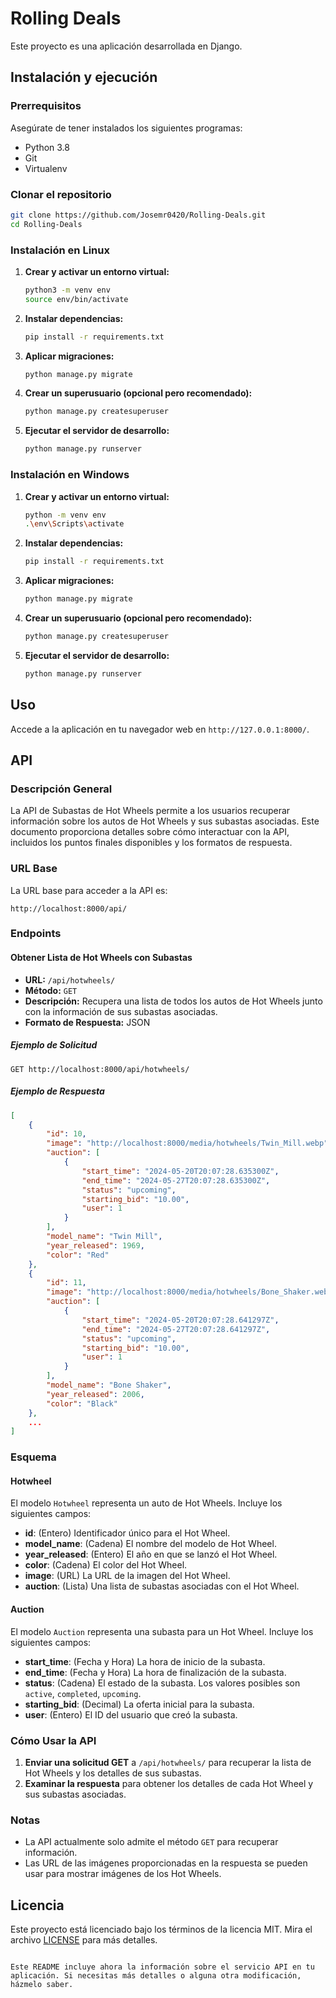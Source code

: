 # Rolling Deals

Este proyecto es una aplicación desarrollada en Django.

## Instalación y ejecución

### Prerrequisitos

Asegúrate de tener instalados los siguientes programas:

- Python 3.8
- Git
- Virtualenv

### Clonar el repositorio

```bash
git clone https://github.com/Josemr0420/Rolling-Deals.git
cd Rolling-Deals
```

### Instalación en Linux

1. **Crear y activar un entorno virtual:**

   ```bash
   python3 -m venv env
   source env/bin/activate
   ```

2. **Instalar dependencias:**

   ```bash
   pip install -r requirements.txt
   ```

3. **Aplicar migraciones:**

   ```bash
   python manage.py migrate
   ```

4. **Crear un superusuario (opcional pero recomendado):**

   ```bash
   python manage.py createsuperuser
   ```

5. **Ejecutar el servidor de desarrollo:**

   ```bash
   python manage.py runserver
   ```

### Instalación en Windows

1. **Crear y activar un entorno virtual:**

   ```bash
   python -m venv env
   .\env\Scripts\activate
   ```

2. **Instalar dependencias:**

   ```bash
   pip install -r requirements.txt
   ```

3. **Aplicar migraciones:**

   ```bash
   python manage.py migrate
   ```

4. **Crear un superusuario (opcional pero recomendado):**

   ```bash
   python manage.py createsuperuser
   ```

5. **Ejecutar el servidor de desarrollo:**

   ```bash
   python manage.py runserver
   ```

## Uso

Accede a la aplicación en tu navegador web en `http://127.0.0.1:8000/`.

## API

### Descripción General

La API de Subastas de Hot Wheels permite a los usuarios recuperar información sobre los autos de Hot Wheels y sus subastas asociadas. Este documento proporciona detalles sobre cómo interactuar con la API, incluidos los puntos finales disponibles y los formatos de respuesta.

### URL Base

La URL base para acceder a la API es:
```
http://localhost:8000/api/
```

### Endpoints

#### Obtener Lista de Hot Wheels con Subastas

- **URL:** `/api/hotwheels/`
- **Método:** `GET`
- **Descripción:** Recupera una lista de todos los autos de Hot Wheels junto con la información de sus subastas asociadas.
- **Formato de Respuesta:** JSON

##### Ejemplo de Solicitud

```http
GET http://localhost:8000/api/hotwheels/
```

##### Ejemplo de Respuesta

```json
[
    {
        "id": 10,
        "image": "http://localhost:8000/media/hotwheels/Twin_Mill.webp",
        "auction": [
            {
                "start_time": "2024-05-20T20:07:28.635300Z",
                "end_time": "2024-05-27T20:07:28.635300Z",
                "status": "upcoming",
                "starting_bid": "10.00",
                "user": 1
            }
        ],
        "model_name": "Twin Mill",
        "year_released": 1969,
        "color": "Red"
    },
    {
        "id": 11,
        "image": "http://localhost:8000/media/hotwheels/Bone_Shaker.webp",
        "auction": [
            {
                "start_time": "2024-05-20T20:07:28.641297Z",
                "end_time": "2024-05-27T20:07:28.641297Z",
                "status": "upcoming",
                "starting_bid": "10.00",
                "user": 1
            }
        ],
        "model_name": "Bone Shaker",
        "year_released": 2006,
        "color": "Black"
    },
    ...
]
```

### Esquema

#### Hotwheel

El modelo `Hotwheel` representa un auto de Hot Wheels. Incluye los siguientes campos:

- **id**: (Entero) Identificador único para el Hot Wheel.
- **model_name**: (Cadena) El nombre del modelo de Hot Wheel.
- **year_released**: (Entero) El año en que se lanzó el Hot Wheel.
- **color**: (Cadena) El color del Hot Wheel.
- **image**: (URL) La URL de la imagen del Hot Wheel.
- **auction**: (Lista) Una lista de subastas asociadas con el Hot Wheel.

#### Auction

El modelo `Auction` representa una subasta para un Hot Wheel. Incluye los siguientes campos:

- **start_time**: (Fecha y Hora) La hora de inicio de la subasta.
- **end_time**: (Fecha y Hora) La hora de finalización de la subasta.
- **status**: (Cadena) El estado de la subasta. Los valores posibles son `active`, `completed`, `upcoming`.
- **starting_bid**: (Decimal) La oferta inicial para la subasta.
- **user**: (Entero) El ID del usuario que creó la subasta.

### Cómo Usar la API

1. **Enviar una solicitud GET** a `/api/hotwheels/` para recuperar la lista de Hot Wheels y los detalles de sus subastas.
2. **Examinar la respuesta** para obtener los detalles de cada Hot Wheel y sus subastas asociadas.

### Notas

- La API actualmente solo admite el método `GET` para recuperar información.
- Las URL de las imágenes proporcionadas en la respuesta se pueden usar para mostrar imágenes de los Hot Wheels.
    
## Licencia

Este proyecto está licenciado bajo los términos de la licencia MIT. Mira el archivo [LICENSE](LICENSE) para más detalles.
```

Este README incluye ahora la información sobre el servicio API en tu aplicación. Si necesitas más detalles o alguna otra modificación, házmelo saber.
